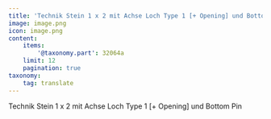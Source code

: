 ```yaml
---
title: 'Technik Stein 1 x 2 mit Achse Loch Type 1 [+ Opening] und Bottom Pin'
image: image.png
icon: image.png
content:
    items:
        '@taxonomy.part': 32064a
    limit: 12
    pagination: true
taxonomy:
    tag: translate
---
```


Technik Stein 1 x 2 mit Achse Loch Type 1 [+ Opening] und Bottom Pin
